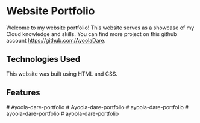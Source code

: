 # Website Portfolio

Welcome to my website portfolio! This website serves as a showcase of my Cloud knowledge and skills. You can find more project on this github account https://github.com/AyoolaDare.

## Technologies Used

This website was built using HTML and CSS.

## Features


#   A y o o l a - d a r e - p o r t f o l i o 
 
 #   A y o o l a - d a r e - p o r t f o l i o 
 
 #   a y o o l a - d a r e - p o r t f o l i o 
 
 #   a y o o l a - d a r e - p o r t f o l i o 
 
 #   a y o o l a - d a r e - p o r t f o l i o 
 
 
